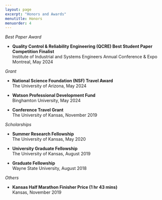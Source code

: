 ```yaml
---
layout: page
excerpt: "Honors and Awards"
menutitle: Honors
menuorder: 4
--- 
```


*Best Paper Award*
- **Quality Control & Reliability Engineering (QCRE) Best Student Paper Competition Finalist**\
Institute of Industrial and Systems Engineers Annual Conference & Expo Montreal, May 2024

*Grant*
- **National Science Foundation (NSF) Travel Award**\
The University of Arizona, May 2024

- **Watson Professional Development Fund**\
Binghamton University, May 2024

- **Conference Travel Grant**\
The University of Kansas, November 2019

*Scholarships*
- **Summer Research Fellowship**\
The University of Kansas, May 2020

- **University Graduate Fellowship**\
The University of Kansas, August 2019

- **Graduate Fellowship**\
Wayne State University, August 2018

*Others*
- **Kansas Half Marathon Finisher Price (1 hr 43 mins)**\
Kansas, November 2019 
